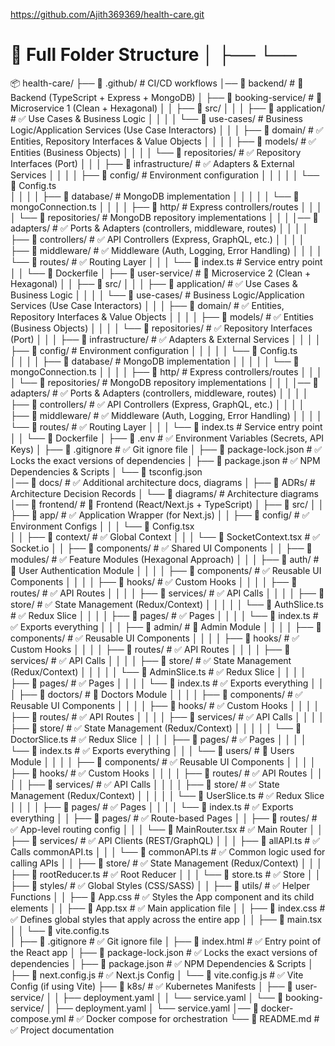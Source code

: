 https://github.com/Ajith369369/health-care.git

# **🔹 Full Folder Structure** │ ├── └──

📦 health-care/
├── 📂 .github/                         # CI/CD workflows
│── 📂 backend/                         # 🎨 Backend (TypeScript + Express + MongoDB)
│   ├── 📂 booking-service/             # 🔹 Microservice 1 (Clean + Hexagonal)
│   │   ├── 📂 src/
│   │   │   ├── 📂 application/         # ✅ Use Cases & Business Logic
│   │   │   │   └── 📂 use-cases/       # Business Logic/Application Services (Use Case Interactors)
│   │   │   ├── 📂 domain/              # ✅ Entities, Repository Interfaces & Value Objects
│   │   │   │   ├── 📂 models/               # ✅ Entities (Business Objects)
│   │   │   │   └── 📂 repositories/         # ✅ Repository Interfaces (Port)
│   │   │   ├── 📂 infrastructure/      # ✅ Adapters & External Services
│   │   │   │   ├── 📂 config/          # Environment configuration
│   │   │   │   │   └── 📄 Config.ts       
│   │   │   │   ├── 📂 database/        # MongoDB implementation
│   │   │   │   │   └── 📄 mongoConnection.ts
│   │   │   │   ├── 📂 http/            # Express controllers/routes
│   │   │   │   └── 📂 repositories/    # MongoDB repository implementations
│   │   │   │── 📂 adapters/               # ✅ Ports & Adapters (controllers, middleware, routes)
│   │   │   │   ├── 📂 controllers/          # ✅ API Controllers (Express, GraphQL, etc.)
│   │   │   │   ├── 📂 middleware/           # ✅ Middleware (Auth, Logging, Error Handling)
│   │   │   │   └── 📂 routes/               # ✅ Routing Layer
│   │   │   └── 📄 index.ts             # Service entry point
│   │   └── 📄 Dockerfile
│   ├── 📂 user-service/                # 🔹 Microservice 2 (Clean + Hexagonal)
│   │   ├── 📂 src/
│   │   │   ├── 📂 application/         # ✅ Use Cases & Business Logic
│   │   │   │   └── 📂 use-cases/       # Business Logic/Application Services (Use Case Interactors)
│   │   │   ├── 📂 domain/              # ✅ Entities, Repository Interfaces & Value Objects
│   │   │   │   ├── 📂 models/               # ✅ Entities (Business Objects)
│   │   │   │   └── 📂 repositories/         # ✅ Repository Interfaces (Port)
│   │   │   ├── 📂 infrastructure/      # ✅ Adapters & External Services
│   │   │   │   ├── 📂 config/          # Environment configuration
│   │   │   │   │   └── 📄 Config.ts      
│   │   │   │   ├── 📂 database/        # MongoDB implementation
│   │   │   │   │   └── 📄 mongoConnection.ts
│   │   │   │   ├── 📂 http/            # Express controllers/routes
│   │   │   │   └── 📂 repositories/    # MongoDB repository implementations
│   │   │   │── 📂 adapters/               # ✅ Ports & Adapters (controllers, middleware, routes)
│   │   │   │   ├── 📂 controllers/          # ✅ API Controllers (Express, GraphQL, etc.)
│   │   │   │   ├── 📂 middleware/           # ✅ Middleware (Auth, Logging, Error Handling)
│   │   │   │   └── 📂 routes/               # ✅ Routing Layer
│   │   │   └── 📄 index.ts             # Service entry point
│   │   └── 📄 Dockerfile
│   ├── 📄 .env                          # ✅ Environment Variables (Secrets, API Keys)
│   ├── 📄 .gitignore                    # ✅ Git ignore file
│   ├── 📄 package-lock.json             # ✅ Locks the exact versions of dependencies
│   ├── 📄 package.json                  # ✅ NPM Dependencies & Scripts
│   └── 📄 tsconfig.json                 
│── 📂 docs/                             # ✅ Additional architecture docs, diagrams
│   ├── 📄 ADRs/                        # Architecture Decision Records
│   └── 📄 diagrams/                    # Architecture diagrams
│── 📂 frontend/                         # 🎨 Frontend (React/Next.js + TypeScript)
│   ├── 📂 src/
│   │   ├── 📂 app/                      # ✅ Application Wrapper (for Next.js)
│   │   ├── 📂 config/                   # ✅ Environment Configs
│   │   │   └── 📄 Config.tsx            
│   │   ├── 📂 context/                  # ✅ Global Context
│   │   │   └── 📄 SocketContext.tsx     # ✅ Socket.io
│   │   ├── 📂 components/               # ✅ Shared UI Components
│   │   ├── 📂 modules/                  # ✅ Feature Modules (Hexagonal Approach)
│   │   │   ├── 📂 auth/                 # 🔹 User Authentication Module
│   │   │   │   ├── 📂 components/       # ✅ Reusable UI Components
│   │   │   │   ├── 📂 hooks/            # ✅ Custom Hooks
│   │   │   │   ├── 📂 routes/           # ✅ API Routes
│   │   │   │   ├── 📂 services/         # ✅ API Calls
│   │   │   │   ├── 📂 store/            # ✅ State Management (Redux/Context)
│   │   │   │   │   └── 📄 AuthSlice.ts  # ✅ Redux Slice
│   │   │   │   ├── 📂 pages/            # ✅ Pages
│   │   │   │   └── 📄 index.ts          # ✅ Exports everything
│   │   │   ├── 📂 admin/                # 🔹 Admin Module
│   │   │   │   ├── 📂 components/       # ✅ Reusable UI Components
│   │   │   │   ├── 📂 hooks/            # ✅ Custom Hooks
│   │   │   │   ├── 📂 routes/           # ✅ API Routes
│   │   │   │   ├── 📂 services/         # ✅ API Calls
│   │   │   │   ├── 📂 store/            # ✅ State Management (Redux/Context)
│   │   │   │   │   └── 📄 AdminSlice.ts # ✅ Redux Slice
│   │   │   │   ├── 📂 pages/            # ✅ Pages
│   │   │   │   └── 📄 index.ts          # ✅ Exports everything
│   │   │   ├── 📂 doctors/              # 🔹 Doctors Module
│   │   │   │   ├── 📂 components/       # ✅ Reusable UI Components
│   │   │   │   ├── 📂 hooks/            # ✅ Custom Hooks
│   │   │   │   ├── 📂 routes/           # ✅ API Routes
│   │   │   │   ├── 📂 services/         # ✅ API Calls
│   │   │   │   ├── 📂 store/            # ✅ State Management (Redux/Context)
│   │   │   │   │   └── 📄 DoctorSlice.ts # ✅ Redux Slice
│   │   │   │   ├── 📂 pages/            # ✅ Pages
│   │   │   │   └── 📄 index.ts          # ✅ Exports everything
│   │   │   └── 📂 users/                # 🔹 Users Module
│   │   │   │   ├── 📂 components/       # ✅ Reusable UI Components
│   │   │   │   ├── 📂 hooks/            # ✅ Custom Hooks
│   │   │   │   ├── 📂 routes/           # ✅ API Routes
│   │   │   │   ├── 📂 services/         # ✅ API Calls
│   │   │   │   ├── 📂 store/            # ✅ State Management (Redux/Context)
│   │   │   │   │   └── 📄 UserSlice.ts  # ✅ Redux Slice
│   │   │   │   ├── 📂 pages/            # ✅ Pages
│   │   │   │   └── 📄 index.ts          # ✅ Exports everything
│   │   ├── 📂 pages/                    # ✅ Route-based Pages
│   │   ├── 📂 routes/                   # ✅ App-level routing config
│   │   │   └── 📄 MainRouter.tsx        # ✅ Main Router
│   │   ├── 📂 services/                 # ✅ API Clients (REST/GraphQL)
│   │   │   ├── 📄 allAPI.ts             # ✅ Calls commonAPI.ts
│   │   │   └── 📄 commonAPI.ts          # ✅ Common logic used for calling APIs
│   │   ├── 📂 store/                    # ✅ State Management (Redux/Context)
│   │   │   ├── 📄 rootReducer.ts        # ✅ Root Reducer
│   │   │   └── 📄 store.ts              # ✅ Store
│   │   ├── 📂 styles/                   # ✅ Global Styles (CSS/SASS)
│   │   ├── 📂 utils/                    # ✅ Helper Functions
│   │   ├── 📄 App.css                   # ✅ Styles the App component and its child elements
│   │   ├── 📄 App.tsx                   # ✅ Main application file
│   │   ├── 📄 index.css                 # ✅ Defines global styles that apply across the entire app
│   │   ├── 📄 main.tsx                  
│   │   └── 📄 vite.config.ts           
│   ├── 📄 .gitignore                    # ✅ Git ignore file
│   ├── 📄 index.html                    # ✅ Entry point of the React app
│   ├── 📄 package-lock.json             # ✅ Locks the exact versions of dependencies
│   ├── 📄 package.json                  # ✅ NPM Dependencies & Scripts
│   ├── 📄 next.config.js                # ✅ Next.js Config
│   └── 📄 vite.config.js                # ✅ Vite Config (if using Vite)
├── 📂 k8s/                              # ✅ Kubernetes Manifests
│   ├── 📂 user-service/
│   │   ├── deployment.yaml
│   │   └── service.yaml
│   └── 📂 booking-service/
│       ├── deployment.yaml
│       └── service.yaml
│── 📄 docker-compose.yml                # ✅ Docker compose for orchestration
└── 📄 README.md                         # ✅ Project documentation

